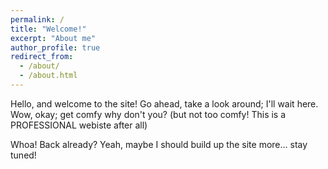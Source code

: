 ```yaml
---
permalink: /
title: "Welcome!"
excerpt: "About me"
author_profile: true
redirect_from: 
  - /about/
  - /about.html
---
```


Hello, and welcome to the site! Go ahead, take a look around; I'll wait here. Wow, okay; get comfy why don't you? (but not too comfy! This is a PROFESSIONAL webiste after all)

Whoa! Back already? Yeah, maybe I should build up the site more... stay tuned!

<!--This is a section header when followed by the equals signs -->

<!-- ====== -->

<!-- put text here -->

